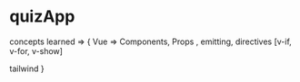 # quizApp

concepts learned => {
Vue => Components, Props , emitting, directives [v-if, v-for, v-show]

tailwind 
}

